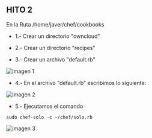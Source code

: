 ## HITO 2 

En la  Ruta /home/javer/chef/cookbooks

* 1.- Crear un directorio "owncloud" 

* 2.- Crear un directorio "recipes"

* 3.- Crear un archivo "default.rb"

![imagen 1](https://user-images.githubusercontent.com/32844919/32694355-eb5f805a-c73d-11e7-8eea-dac39e24a22c.JPG)

* 4.- En el archivo "default.rb" escribimos lo siguiente:

![imagen 2](https://user-images.githubusercontent.com/32844919/32694363-3389c0fc-c73e-11e7-8741-f676379b2897.JPG)

* 5.- Ejecutamos el comando 
```
sudo chef-solo -c ~/chef/solo.rb
```

![imagen 3](https://user-images.githubusercontent.com/32844919/32694373-762a0278-c73e-11e7-93ad-a2dfc3eb744a.JPG)
